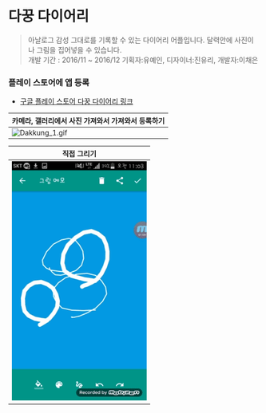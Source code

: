 # 다꿍 다이어리 

> 아날로그 감성 그대로를 기록할 수 있는 다이어리 어플입니다. 달력안에 사진이나 그림을 집어넣을 수 있습니다.<br/>
> 개발 기간 : 2016/11 ~ 2016/12
> 기획자:유예인, 디자이너:진유리, 개발자:이채은

### 플레이 스토어에 앱 등록
 - [구글 플레이 스토어 다꿍 다이어리 링크](https://play.google.com/store/apps/details?id=com.untie.daywal&hl=ko)
 
| 카메라, 갤러리에서 사진 가져와서 가져와서 등록하기 | 
| --- | 
| ![Dakkung_1.gif](dakkung_1.gif)  | 

| 직접 그리기 |
| --- |
|![Dakkung_2.gif](dakkung_2.gif) |

